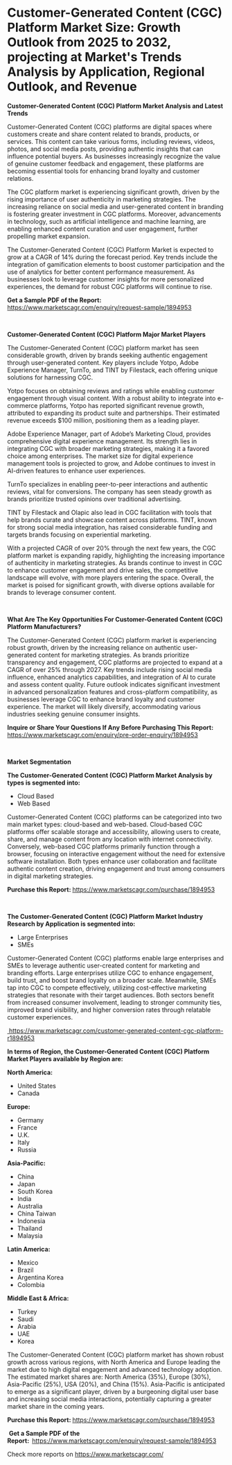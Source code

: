 <p><h1>Customer-Generated Content (CGC) Platform Market Size: Growth Outlook from 2025 to 2032, projecting at Market's Trends Analysis by Application, Regional Outlook, and Revenue</h1></p><p><strong>Customer-Generated Content (CGC) Platform Market Analysis and Latest Trends</strong></p>
<p><p>Customer-Generated Content (CGC) platforms are digital spaces where customers create and share content related to brands, products, or services. This content can take various forms, including reviews, videos, photos, and social media posts, providing authentic insights that can influence potential buyers. As businesses increasingly recognize the value of genuine customer feedback and engagement, these platforms are becoming essential tools for enhancing brand loyalty and customer relations.</p><p>The CGC platform market is experiencing significant growth, driven by the rising importance of user authenticity in marketing strategies. The increasing reliance on social media and user-generated content in branding is fostering greater investment in CGC platforms. Moreover, advancements in technology, such as artificial intelligence and machine learning, are enabling enhanced content curation and user engagement, further propelling market expansion.</p><p>The Customer-Generated Content (CGC) Platform Market is expected to grow at a CAGR of 14% during the forecast period. Key trends include the integration of gamification elements to boost customer participation and the use of analytics for better content performance measurement. As businesses look to leverage customer insights for more personalized experiences, the demand for robust CGC platforms will continue to rise.</p></p>
<p><strong>Get a Sample PDF of the Report:&nbsp;</strong> <a href="https://www.marketscagr.com/enquiry/request-sample/1894953?utm_campaign=2796&utm_medium=2&utm_source=Github&utm_content=ia&utm_term=28032025&utm_id=customer-generated-content-cgc-platform">https://www.marketscagr.com/enquiry/request-sample/1894953</a></p>
<p>&nbsp;</p>
<p><strong>Customer-Generated Content (CGC) Platform Major Market Players</strong></p>
<p><p>The Customer-Generated Content (CGC) platform market has seen considerable growth, driven by brands seeking authentic engagement through user-generated content. Key players include Yotpo, Adobe Experience Manager, TurnTo, and TINT by Filestack, each offering unique solutions for harnessing CGC.</p><p>Yotpo focuses on obtaining reviews and ratings while enabling customer engagement through visual content. With a robust ability to integrate into e-commerce platforms, Yotpo has reported significant revenue growth, attributed to expanding its product suite and partnerships. Their estimated revenue exceeds $100 million, positioning them as a leading player.</p><p>Adobe Experience Manager, part of Adobe’s Marketing Cloud, provides comprehensive digital experience management. Its strength lies in integrating CGC with broader marketing strategies, making it a favored choice among enterprises. The market size for digital experience management tools is projected to grow, and Adobe continues to invest in AI-driven features to enhance user experiences.</p><p>TurnTo specializes in enabling peer-to-peer interactions and authentic reviews, vital for conversions. The company has seen steady growth as brands prioritize trusted opinions over traditional advertising. </p><p>TINT by Filestack and Olapic also lead in CGC facilitation with tools that help brands curate and showcase content across platforms. TINT, known for strong social media integration, has raised considerable funding and targets brands focusing on experiential marketing.</p><p>With a projected CAGR of over 20% through the next few years, the CGC platform market is expanding rapidly, highlighting the increasing importance of authenticity in marketing strategies. As brands continue to invest in CGC to enhance customer engagement and drive sales, the competitive landscape will evolve, with more players entering the space. Overall, the market is poised for significant growth, with diverse options available for brands to leverage consumer content.</p></p>
<p>&nbsp;</p>
<p><strong>What Are The Key Opportunities For Customer-Generated Content (CGC) Platform Manufacturers?</strong></p>
<p><p>The Customer-Generated Content (CGC) platform market is experiencing robust growth, driven by the increasing reliance on authentic user-generated content for marketing strategies. As brands prioritize transparency and engagement, CGC platforms are projected to expand at a CAGR of over 25% through 2027. Key trends include rising social media influence, enhanced analytics capabilities, and integration of AI to curate and assess content quality. Future outlook indicates significant investment in advanced personalization features and cross-platform compatibility, as businesses leverage CGC to enhance brand loyalty and customer experience. The market will likely diversify, accommodating various industries seeking genuine consumer insights.</p></p>
<p><strong>Inquire or Share Your Questions If Any Before Purchasing This Report:</strong> <a href="https://www.marketscagr.com/enquiry/pre-order-enquiry/1894953?utm_campaign=2796&utm_medium=2&utm_source=Github&utm_content=ia&utm_term=28032025&utm_id=customer-generated-content-cgc-platform">https://www.marketscagr.com/enquiry/pre-order-enquiry/1894953</a></p>
<p>&nbsp;</p>
<p><strong>Market Segmentation</strong></p>
<p><strong>The Customer-Generated Content (CGC) Platform Market Analysis by types is segmented into:</strong></p>
<p><ul><li>Cloud Based</li><li>Web Based</li></ul></p>
<p><p>Customer-Generated Content (CGC) platforms can be categorized into two main market types: cloud-based and web-based. Cloud-based CGC platforms offer scalable storage and accessibility, allowing users to create, share, and manage content from any location with internet connectivity. Conversely, web-based CGC platforms primarily function through a browser, focusing on interactive engagement without the need for extensive software installation. Both types enhance user collaboration and facilitate authentic content creation, driving engagement and trust among consumers in digital marketing strategies.</p></p>
<p><strong>Purchase this Report:&nbsp;</strong><a href="https://www.marketscagr.com/purchase/1894953?utm_campaign=2796&utm_medium=2&utm_source=Github&utm_content=ia&utm_term=28032025&utm_id=customer-generated-content-cgc-platform">https://www.marketscagr.com/purchase/1894953</a></p>
<p>&nbsp;</p>
<p><strong>The Customer-Generated Content (CGC) Platform Market Industry Research by Application is segmented into:</strong></p>
<p><ul><li>Large Enterprises</li><li>SMEs</li></ul></p>
<p><p>Customer-Generated Content (CGC) platforms enable large enterprises and SMEs to leverage authentic user-created content for marketing and branding efforts. Large enterprises utilize CGC to enhance engagement, build trust, and boost brand loyalty on a broader scale. Meanwhile, SMEs tap into CGC to compete effectively, utilizing cost-effective marketing strategies that resonate with their target audiences. Both sectors benefit from increased consumer involvement, leading to stronger community ties, improved brand visibility, and higher conversion rates through relatable customer experiences.</p></p>
<p><a href="https://www.marketscagr.com/customer-generated-content-cgc-platform-r1894953?utm_campaign=2796&utm_medium=2&utm_source=Github&utm_content=ia&utm_term=28032025&utm_id=customer-generated-content-cgc-platform">&nbsp;https://www.marketscagr.com/customer-generated-content-cgc-platform-r1894953</a></p>
<p><strong>In terms of Region, the Customer-Generated Content (CGC) Platform Market Players available by Region are:</strong></p>
<p>
    <p> <strong> North America: </strong>
        <ul>
            <li>United States</li>
            <li>Canada</li>
        </ul>
        </p> 
    <p> <strong> Europe: </strong>
        <ul>
            <li>Germany</li>
            <li>France</li>
            <li>U.K.</li>
            <li>Italy</li>
            <li>Russia</li>
        </ul>
        </p> 
    <p> <strong> Asia-Pacific: </strong>
        <ul>
            <li>China</li>
            <li>Japan</li>
            <li>South Korea</li>
            <li>India</li>
            <li>Australia</li>
            <li>China Taiwan</li>
            <li>Indonesia</li>
            <li>Thailand</li>
            <li>Malaysia</li>
        </ul>
        </p> 
    <p> <strong> Latin America: </strong>
        <ul>
            <li>Mexico</li>
            <li>Brazil</li>
            <li>Argentina Korea</li>
            <li>Colombia</li>
        </ul>
        </p> 
    <p> <strong> Middle East & Africa: </strong>
        <ul>
            <li>Turkey</li>
            <li>Saudi</li>
            <li>Arabia</li>
            <li>UAE</li>
            <li>Korea</li>
        </ul>
    </p>
    </p>
<p><p>The Customer-Generated Content (CGC) platform market has shown robust growth across various regions, with North America and Europe leading the market due to high digital engagement and advanced technology adoption. The estimated market shares are: North America (35%), Europe (30%), Asia-Pacific (25%), USA (20%), and China (15%). Asia-Pacific is anticipated to emerge as a significant player, driven by a burgeoning digital user base and increasing social media interactions, potentially capturing a greater market share in the coming years.</p></p>
<p><strong>Purchase this Report: </strong><a href="https://www.marketscagr.com/purchase/1894953?utm_campaign=2796&utm_medium=2&utm_source=Github&utm_content=ia&utm_term=28032025&utm_id=customer-generated-content-cgc-platform">https://www.marketscagr.com/purchase/1894953</a></p>
<p>&nbsp;<strong>Get a Sample PDF of the Report:&nbsp;&nbsp;</strong><a href="https://www.marketscagr.com/enquiry/request-sample/1894953?utm_campaign=2796&utm_medium=2&utm_source=Github&utm_content=ia&utm_term=28032025&utm_id=customer-generated-content-cgc-platform">https://www.marketscagr.com/enquiry/request-sample/1894953</a></p>
<p><strong></strong></p>
<p>Check more reports on <a href="https://www.marketscagr.com/?utm_campaign=2796&utm_medium=2&utm_source=Github&utm_content=ia&utm_term=28032025&utm_id=customer-generated-content-cgc-platform">https://www.marketscagr.com/</a></p>